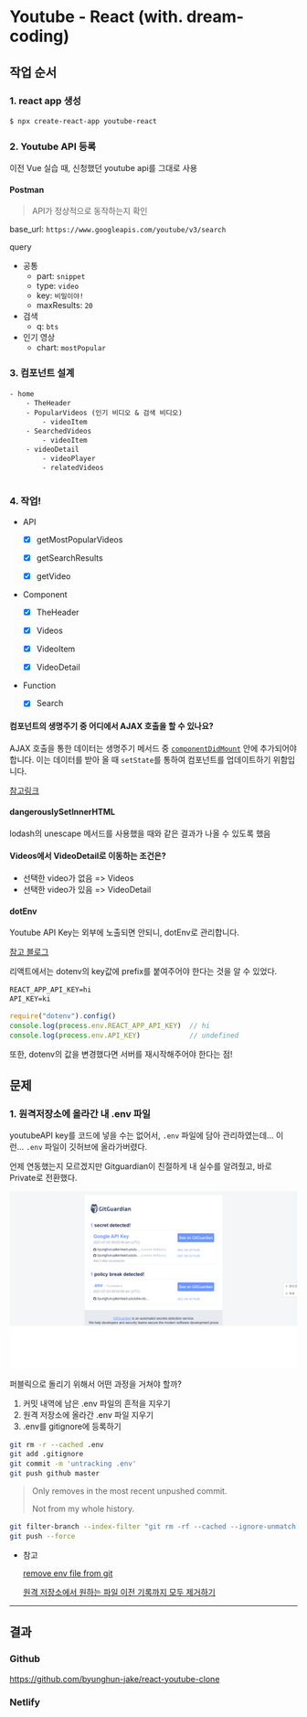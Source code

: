 # Youtube - React (with. dream-coding)



## 작업 순서



### 1. react app 생성

```bash
$ npx create-react-app youtube-react
```



### 2. Youtube API 등록

이전 Vue 실습 때, 신청했던 youtube api를 그대로 사용



#### Postman

> API가 정상적으로 동작하는지 확인

base_url: `https://www.googleapis.com/youtube/v3/search`

query

- 공통
  - part: `snippet`
  - type: `video`
  - key: `비밀이야!`
  - maxResults: `20`
- 검색
  - q: `bts`
- 인기 영상
  - chart: `mostPopular`



### 3. 컴포넌트 설계

```
- home
	- TheHeader
	- PopularVideos (인기 비디오 & 검색 비디오)
		- videoItem
	- SearchedVideos
		- videoItem
	- videoDetail
		- videoPlayer
		- relatedVideos
		
```



### 4. 작업!

- API
  - [x] getMostPopularVideos
  - [x] getSearchResults
  - [x] getVideo



- Component
  - [x] TheHeader
  - [x] Videos
  - [x] VideoItem
  - [x] VideoDetail



- Function
  - [x] Search





#### 컴포넌트의 생명주기 중 어디에서 AJAX 호출을 할 수 있나요?

AJAX 호출을 통한 데이터는 생명주기 메서드 중 [`componentDidMount`](https://ko.reactjs.org/docs/react-component.html#mounting) 안에 추가되어야 합니다. 이는 데이터를 받아 올 때 `setState`를 통하여 컴포넌트를 업데이트하기 위함입니다.

[참고링크](https://ko.reactjs.org/docs/faq-ajax.html#where-in-the-component-lifecycle-should-i-make-an-ajax-call)



#### dangerouslySetInnerHTML

lodash의 unescape 메서드를 사용했을 때와 같은 결과가 나올 수 있도록 했음



#### Videos에서 VideoDetail로 이동하는 조건은?

- 선택한 video가 없음 => Videos
- 선택한 video가 있음 => VideoDetail



#### dotEnv

Youtube API Key는 외부에 노출되면 안되니, dotEnv로 관리합니다.

[참고 블로그](https://www.daleseo.com/js-dotenv/)

리액트에서는 dotenv의 key값에 prefix를 붙여주어야 한다는 것을 알 수 있었다.

```
REACT_APP_API_KEY=hi
API_KEY=ki
```

```js
require("dotenv").config()
console.log(process.env.REACT_APP_API_KEY)	// hi
console.log(process.env.API_KEY)			// undefined
```



또한, dotenv의 값을 변경했다면 서버를 재시작해주어야 한다는 점!



## 문제



### 1. 원격저장소에 올라간 내 .env 파일

youtubeAPI key를 코드에 넣을 수는 없어서, `.env` 파일에 담아 관리하였는데... 이런... `.env` 파일이 깃허브에 올라가버렸다.

언제 연동했는지 모르겠지만 Gitguardian이 친절하게 내 실수를 알려줬고, 바로 Private로 전환했다.

![image-20210703181226008](README.assets/image-20210703181226008.png)

퍼블릭으로 돌리기 위해서 어떤 과정을 거쳐야 할까?

1. 커밋 내역에 남은 .env 파일의 흔적을 지우기
2. 원격 저장소에 올라간 .env 파일 지우기
3. .env를 gitignore에 등록하기



```bash
git rm -r --cached .env
git add .gitignore
git commit -m 'untracking .env'
git push github master
```

> Only removes in the most recent unpushed commit.
>
> Not from my whole history.



```bash
git filter-branch --index-filter "git rm -rf --cached --ignore-unmatch .env" HEAD
git push --force
```





- 참고

  [remove env file from git](https://gist.github.com/gjerokrsteski/e4a10352448158ba827493eb116cda51)

  [원격 저장소에서 원하는 파일 이전 기록까지 모두 제거하기](http://melonicedlatte.com/programming/2019/04/20/031700.html)

  



---



## 결과



### Github

https://github.com/byunghun-jake/react-youtube-clone



### Netlify

































